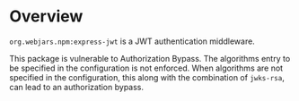 # Overview

`org.webjars.npm:express-jwt` is a JWT authentication middleware.

This package is vulnerable to Authorization Bypass. The algorithms entry to be specified in the configuration is not enforced. When algorithms are not specified in the configuration, this along with the combination of `jwks-rsa`, can lead to an authorization bypass.
